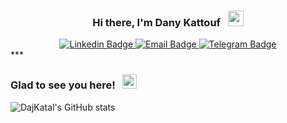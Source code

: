 <h3 style="text-align:center">Hi there, I'm Dany Kattouf &nbsp; <img src="https://media.giphy.com/media/hvRJCLFzcasrR4ia7z/giphy.gif" width="25px"></h3>

<div style="text-align:center">
<a href="https://linkedin.com/in/dany-kattouf" target="_self"> 
  <img src="https://img.shields.io/badge/-LinkedIn-0e76a8?style=flat-square&logo=Linkedin&logoColor=white" alt="Linkedin Badge" />
</a>
<a href="mailto:dajkatal@gmail.com" target="_self"> 
  <img src="https://img.shields.io/badge/-Email-EA4335?style=flat-square&logo=Gmail&logoColor=white" alt="Email Badge" />
</a>
<a href="https://t.me/danykattouf" target="_self"> 
  <img src="https://img.shields.io/badge/-Telegram-0088cc?style=flat-square&logo=Telegram&logoColor=white" alt="Telegram Badge" />
</a>
</div>
***

<h3 float="left">
Glad to see you here! &nbsp;
<img src="https://visitor-badge-reloaded.herokuapp.com/badge?page_id=dajkatal&color=0D0C0D&style=for-the-badge&logo=Github" height="23px" />
</h3>


![DajKatal's GitHub stats](https://github-readme-stats.vercel.app/api?username=dajkatal&show_icons=true&hide_border=true&&count_private=true&include_all_commits=true&theme=dark)

<!--
**dajkatal/dajkatal** is a ✨ _special_ ✨ repository because its `README.md` (this file) appears on your GitHub profile.

Here are some ideas to get you started:

- 🔭 I’m currently working on ...
- 🌱 I’m currently learning ...
- 👯 I’m looking to collaborate on ...
- 🤔 I’m looking for help with ...
- 💬 Ask me about ...
- 📫 How to reach me: ...
- 😄 Pronouns: ...
- ⚡ Fun fact: ...
-->
